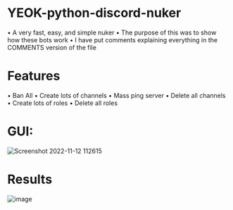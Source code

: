 # YEOK-python-discord-nuker
• A very fast, easy, and simple nuker
• The purpose of this was to show how these bots work
• I have put comments explaining everything in the COMMENTS version of the file

# Features
• Ban All
• Create lots of channels
• Mass ping server
• Delete all channels
• Create lots of roles
• Delete all roles

# GUI:
![Screenshot 2022-11-12 112615](https://user-images.githubusercontent.com/101639032/201484173-ec291de5-110a-4d13-843b-df9187e4d6d2.png)

# Results
![image](https://user-images.githubusercontent.com/101639032/201484314-0752e8b9-1f97-4a06-92a0-0cc7902acf62.png)
